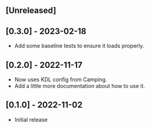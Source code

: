 ## [Unreleased]

## [0.3.0] - 2023-02-18

- Add some baseline tests to ensure it loads properly.

## [0.2.0] - 2022-11-17

- Now uses KDL config from Camping.
- Add a little more documentation about how to use it.

## [0.1.0] - 2022-11-02

- Initial release
